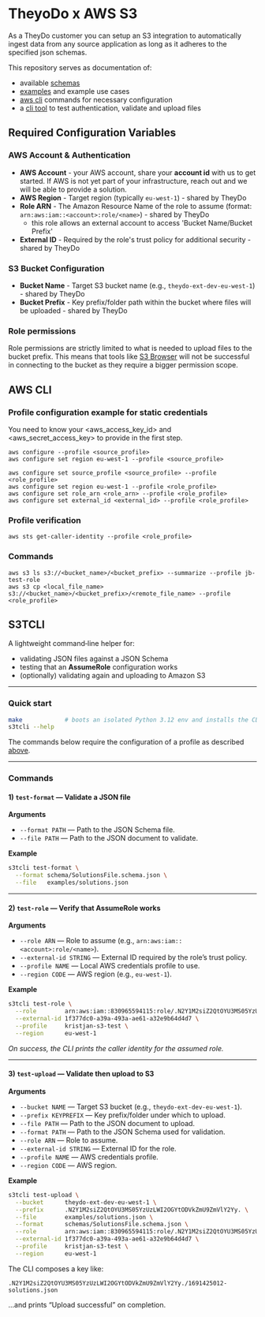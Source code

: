 # TheyoDo x AWS S3

As a TheyDo customer you can setup an S3 integration
to automatically ingest data from any source application 
as long as it adheres to the specified json schemas.

This repository serves as documentation of:
- available [schemas](schemas/)
- [examples](examples/) and example use cases
- [aws cli](#aws-cli) commands for necessary configuration
- a [cli tool](#s3tcli) to test authentication, validate and upload files

## Required Configuration Variables

### AWS Account & Authentication
- **AWS Account** - your AWS account, share your **account id** with us to get started. If AWS is not yet part of your infrastructure, reach out and we will be able to provide a solution.
- **AWS Region** - Target region (typically `eu-west-1`) - shared by TheyDo
- **Role ARN** - The Amazon Resource Name of the role to assume (format: `arn:aws:iam::<account>:role/<name>`) - shared by TheyDo
  - this role allows an external account to access 'Bucket Name/Bucket Prefix'
- **External ID** - Required by the role's trust policy for additional security - shared by TheyDo

### S3 Bucket Configuration
- **Bucket Name** - Target S3 bucket name (e.g., `theydo-ext-dev-eu-west-1`) - shared by TheyDo
- **Bucket Prefix** - Key prefix/folder path within the bucket where files will be uploaded - shared by TheyDo

### Role permissions
Role permissions are strictly limited to what is needed to upload files to the bucket prefix.
This means that tools like [S3 Browser](https://s3browser.com/) will not be successful in connecting to the bucket as they require a bigger permission scope.

## AWS CLI

### Profile configuration example for static credentials
You need to know your <aws_access_key_id> and <aws_secret_access_key> to provide in the first step.

```
aws configure --profile <source_profile>
aws configure set region eu-west-1 --profile <source_profile>

aws configure set source_profile <source_profile> --profile <role_profile>
aws configure set region eu-west-1 --profile <role_profile>
aws configure set role_arn <role_arn> --profile <role_profile>
aws configure set external_id <external_id> --profile <role_profile>
```

### Profile verification
```
aws sts get-caller-identity --profile <role_profile>
```

### Commands
```
aws s3 ls s3://<bucket_name>/<bucket_prefix> --summarize --profile jb-test-role
aws s3 cp <local_file_name> s3://<bucket_name>/<bucket_prefix>/<remote_file_name> --profile <role_profile>
```

## S3TCLI

A lightweight command‑line helper for:

- validating JSON files against a JSON Schema
- testing that an **AssumeRole** configuration works
- (optionally) validating again and uploading to Amazon S3

---

### Quick start

```bash
make            # boots an isolated Python 3.12 env and installs the CLI
s3tcli --help
```

The commands below require the configuration of a profile as described [above](#profile-configuration).

---

### Commands

#### 1) `test-format` — Validate a JSON file

**Arguments**

- `--format PATH` — Path to the JSON Schema file.
- `--file PATH` — Path to the JSON document to validate.

**Example**

```bash
s3tcli test-format \
  --format schema/SolutionsFile.schema.json \
  --file   examples/solutions.json
```

---

#### 2) `test-role` — Verify that AssumeRole works

**Arguments**

- `--role ARN` — Role to assume (e.g., `arn:aws:iam::<account>:role/<name>`).
- `--external-id STRING` — External ID required by the role’s trust policy.
- `--profile NAME` — Local AWS credentials profile to use.
- `--region CODE` — AWS region (e.g., `eu-west-1`).

**Example**

```bash
s3tcli test-role \
  --role        arn:aws:iam::830965594115:role/.N2Y1M2siZ2QtOYU3MS05YzUzLWI2OGYtODVkZmU9ZmVlY2Yy. \
  --external-id 1f377dc0-a39a-493a-ae61-a32e9b64d4d7 \
  --profile     kristjan-s3-test \
  --region      eu-west-1
```

_On success, the CLI prints the caller identity for the assumed role._

---

#### 3) `test-upload` — Validate then upload to S3

**Arguments**

- `--bucket NAME` — Target S3 bucket (e.g., `theydo-ext-dev-eu-west-1`).
- `--prefix KEYPREFIX` — Key prefix/folder under which to upload.
- `--file PATH` — Path to the JSON document to upload.
- `--format PATH` — Path to the JSON Schema used for validation.
- `--role ARN` — Role to assume.
- `--external-id STRING` — External ID for the role.
- `--profile NAME` — AWS credentials profile.
- `--region CODE` — AWS region.

**Example**

```bash
s3tcli test-upload \
  --bucket      theydo-ext-dev-eu-west-1 \
  --prefix      .N2Y1M2siZ2QtOYU3MS05YzUzLWI2OGYtODVkZmU9ZmVlY2Yy. \
  --file        examples/solutions.json \
  --format      schemas/SolutionsFile.schema.json \
  --role        arn:aws:iam::830965594115:role/.N2Y1M2siZ2QtOYU3MS05YzUzLWI2OGYtODVkZmU9ZmVlY2Yy. \
  --external-id 1f377dc0-a39a-493a-ae61-a32e9b64d4d7 \
  --profile     kristjan-s3-test \
  --region      eu-west-1
```

The CLI composes a key like:

```
.N2Y1M2siZ2QtOYU3MS05YzUzLWI2OGYtODVkZmU9ZmVlY2Yy./1691425012-solutions.json
```

…and prints “Upload successful” on completion.
